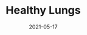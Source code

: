 ---
title: Healthy Lungs
date: '2021-05-17'
area: inprogress
subdomain: Smoking cessation
authors:
  - authorimage: /images/uploads/katlee.jpg
    authorname: 'Scott Halpern, MD'
    authorrole: PI
  - authorimage: /images/uploads/srinivas.jpg
    authorname: 'Dorothy Sheu'
    authorrole: Project Manager
summary: >-
  Healthy Lungs is a PCORI-funded program that aims to improve lung health through a variety of techniques. Participants chosen as a good fit for this program receive free/ low cost tools to improve the health of their lungs and can even earn money. Eligible participants will have been referred for lung cancer screening from four health systems: Penn Medicine (including Lancaster General Health), Geisinger Health System, Kaiser Permanente of Southern California, and Henry Ford Health System. Question about this program should be directed to: healthylungs@pennmedicine.upenn.edu.
features:
  - feature: Participant portal
  - feature: Internationalization
  - feature: Reporting and Analytics
spotlight: false
condition: Smoking Cessation
intervention: Incentives
outcome: Increase smoking cessation rates
dedicatedpage: false
externalurl: https://pair.upenn.edu/projects
label: Research 
image: /images/dailycheckin2.jpg
---
